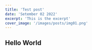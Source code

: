 ```yaml
---
title: 'Test post'
date: 'Setember 02 2022'
excerpt: 'This is the excerpt'
cover_image: '/images/posts/img01.png'
---
```


## Hello World
